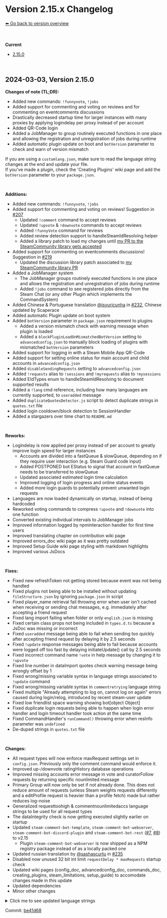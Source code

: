 # Version 2.15.x Changelog
[⬅️ Go back to version overview](../version_changelogs.md)

&nbsp;

**Current**  
- [2.15.0](#2.15.0)
  
&nbsp;

<a id="2.15.0"></a>

## **2024-03-03, Version 2.15.0**
**Changes of note (TL;DR):**  
- Added new commands: `!funnyvote`, `!jobs`
- Added support for commenting and voting on reviews and for commenting on eventcomments discussions
- Drastically decreased startup time for larger instances with many proxies by applying logindelay per proxy instead of per account
- Added QR-Code login
- Added a JobManager to group routinely executed functions in one place and allowing the registration and unregistration of jobs during runtime
- Added automatic plugin update on boot and `botVersion` parameter to check and warn of version mismatch

If you are using a `customlang.json`, make sure to read the language string changes at the end and update your file.  
If you've made a plugin, check the 'Creating Plugins' wiki page and add the `botVersion` parameter to your `package.json`.

&nbsp;
&nbsp;

**Additions:**
- Added new commands: `!funnyvote`, `!jobs`
- Added support for commenting and voting on reviews! Suggestion in [#207](https://github.com/3urobeat/steam-comment-service-bot/issues/207)
  - Updated `!comment` command to accept reviews
  - Updated `!upvote` & `!downvote` commands to accept reviews
  - Added `!funnyVote` command for reviews
  - Added review detection support to handleSteamIdResolving helper
  - Added a library patch to load my changes until [my PR to the SteamCommunity library gets accepted](https://github.com/DoctorMcKay/node-steamcommunity/pull/335)
- Added support for commenting on eventcomments discussions! Suggestion in [#219](https://github.com/3urobeat/steam-comment-service-bot/issues/219)
  - Updated the discussion library patch associated to [my SteamCommunity library PR](https://github.com/DoctorMcKay/node-steamcommunity/pull/319)
- Added a JobManager system
  - The JobManager groups routinely executed functions in one place and allows the registration and unregistration of jobs during runtime
  - Added `!jobs` command to see registered jobs directly from the Steam Chat (or any other Plugin which implements the CommandSystem)
- Added Chinese & Portuguese translation [@isyuricunha](https://github.com/isyuricunha) in [#232](https://github.com/3urobeat/steam-comment-service-bot/pull/232), Chinese updated by Scaperace
- Added automatic Plugin update on boot system
- Added `botVersion` parameter in `package.json` requirement to plugins
  - Added a version mismatch check with warning message when plugin is loaded
  - Added a `blockPluginLoadOnMismatchedBotVersion` setting to `advancedconfig.json` to manually block loading of plugins with mismatched `botVersion` parameters
- Added support for logging in with a Steam Mobile App QR-Code 
- Added support for setting online status for main account and child accounts in `advancedconfig.json`
- Added `disableSendingRequests` setting to `advancedconfig.json`
- Added `!requests` alias to `!sessions` and `!myrequests` alias to `!mysessions`
- Added EIdTypes enum to handleSteamIdResolving to document supported results
- Added a `!lang` cmd reference, including how many languages are currently supported, to `useradded` message
- Added `duplicateQuotesDetector.js` script to detect duplicate strings in `quotes.txt` file
- Added login cooldown/block detection to SessionHandler
- Added a stargazers over time chart to `README.md`

&nbsp;

**Reworks:**
- Logindelay is now applied per proxy instead of per account to greatly improve login speed for larger instances
  - Accounts are divided into a fastQueue & slowQueue, depending on if they require user interaction (e.g. Steam Guard code input)
  - Added POSTPONED bot EStatus to signal that account in fastQueue needs to be transferred to slowQueue
  - Updated associated estimated login time calculation
  - Improved logging of login progress and online status events
  - Added more login guards to potentially prevent unwanted login requests
- Languages are now loaded dynamically on startup, instead of being hardcoded
- Reworked voting commands to compress `!upvote` and `!downvote` into one function
- Converted existing individual intervals to JobManager jobs
- Improved information logged by npminteraction handler for first time users
- Improved translating chapter on contribution wiki page
- Improved errors_doc wiki page as it was pretty outdated
- Improved Setup Guide wiki page styling with markdown highlights
- Improved various JsDocs

&nbsp;

**Fixes:**
- Fixed new refreshToken not getting stored because event was not being handled
- Fixed plugins not being able to be installed without updating `fileStructure.json` by ignoring `package.json` in script
- Fixed player_name retrieval fail throwing error when user isn't cached when receiving or sending chat messages, e.g. immediately after accepting a friend request
- Fixed lang import failing when folder or only `english.json` is missing
- Fixed certain class props not being included in `types.d.ts` because a JsDoc was missing or incorrect
- Fixed `useradded` message being able to fail when sending too quickly after accepting friend request by delaying it by 2.5 seconds
- Fixed `!update` response messages being able to fail because accounts were logged off too fast by delaying initiateUpdate() call by 2.5 seconds
- Fixed incorrect command name `!vote` in help message by changing it to `!upvote`
- Fixed line number in dataImport quotes check warning message being wrongly offset by 1
- Fixed wrong/missing variable syntax in language strings associated to `!update` command
- Fixed wrong/missing variable syntax in `commentretrying` language string
- Fixed multiple "Already attempting to log on, cannot log on again" errors caused during login/relog, introduced by recent steam-user update
- Fixed low friendlist space warning showing bot[object Object]
- Fixed duplicate login requests being able to happen when login error handler and login timeout handler took action at the same time
- Fixed CommandHandler's `runCommand()` throwing error when resInfo parameter was `undefined`
- De-duped strings in `quotes.txt` file

&nbsp;

**Changes:**
- All request types will now enforce maxRequest settings set in `config.json`. Previously only the comment command would enforce it.
- Improved up-/downvote ratingHistory database operations
- Improved missing accounts error message in vote and curatorFollow requests by returning specific nounlimited message
- Primary Group will now only be set if not already done. This does not reduce amount of requests (unless Steam weights requests differently and a editProfile request is heavier than a profile fetch) made but rather reduces log-noise
- Generalized requesttoohigh & commentnounlimitedaccs language strings to be used for all request types
- The dataIntegrity check is now getting executed slightly earlier on startup
- Updated `steam-comment-bot-template`, `steam-comment-bot-webserver`, `steam-comment-bot-discord-plugin` and `steam-comment-bot-rest` ([#7](https://github.com/DerDeathraven/steam-comment-bot-rest-api/pull/7), [#8](https://github.com/DerDeathraven/steam-comment-bot-rest-api/pull/8)) to v2.15
  - Plugin `steam-comment-bot-webserver` is now shipped as a NPM registry package instead of as a locally packed one
- Updated russian translation by [@sashascurtu](https://github.com/sashascurtu) in [#235](https://github.com/3urobeat/steam-comment-service-bot/pull/235)
- Disabled now unused 32 bit int limit `requestDelay * maxRequests` startup check
- Updated wiki pages (config_doc, advancedconfig_doc, commands_doc, creating_plugins, steam_limitations, setup_guide) to accomodate changes made in this update
- Updated dependencies
- Minor other changes

<details>
  <summary>Click me to see updated language strings</summary>

  - These language keys have been added:
    - genericnounlimitedaccs
    - voteunsupportedtype
    - requesttoohigh
    - invalidreviewid
    - errloadingreview
    - jobscmdregistered
    - jobscmdnoneregistered
  - These language keys have been removed:
    - commentrequesttoohigh
    - commentnounlimitedaccs
  - These language key's values have changed:
    - commentcmdusageowner
    - commentcmdusageowner2
    - commentinvalidid
    - commentunsupportedtype
    - commentretrying
    - useradded
    - updatecmdforce
    - updatecmdcheck
    - helpvote
    - helpfavorite
    - abortcmdnoprocess
    - failedcmdnothingfound

  This list was generated using my [langStringsChangeDetector.js](/scripts/langStringsChangeDetector.js) script.

</details>

Commit: [be41d68](https://github.com/3urobeat/steam-comment-service-bot/commit/be41d68)
